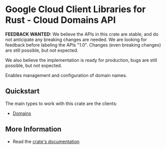 # Google Cloud Client Libraries for Rust - Cloud Domains API

<!-- Code generated by sidekick. DO NOT EDIT. -->

**FEEDBACK WANTED:** We believe the APIs in this crate are stable, and
do not anticipate any breaking changes are needed. We are looking for
feedback before labeling the APIs "1.0". Changes (even breaking changes)
are still possible, but not expected.

We also believe the implementation is ready for production, bugs are
still possible, but not expected.

Enables management and configuration of domain names.

## Quickstart

The main types to work with this crate are the clients:

- [Domains]

## More Information

- Read the [crate's documentation](https://docs.rs/google-cloud-domains-v1/latest/google-cloud-domains-v1)

[Domains]: https://docs.rs/google-cloud-domains-v1/latest/google_cloud_domains_v1/client/struct.Domains.html
